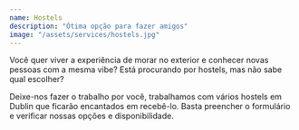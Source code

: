 ```yaml
---
name: Hostels
description: "Ótima opção para fazer amigos"
image: "/assets/services/hostels.jpg"
---
```


Você quer viver a experiência de morar no exterior e conhecer novas pessoas com a mesma vibe? 
Está procurando por hostels, mas não sabe qual escolher?

Deixe-nos fazer o trabalho por você, trabalhamos com vários hostels em Dublin que ficarão encantados em recebê-lo. Basta preencher o formulário e verificar nossas opções e disponibilidade.
